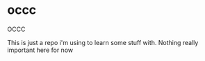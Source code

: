 # occc
OCCC

This is just a repo i'm using to learn some stuff with. Nothing really important here for now

